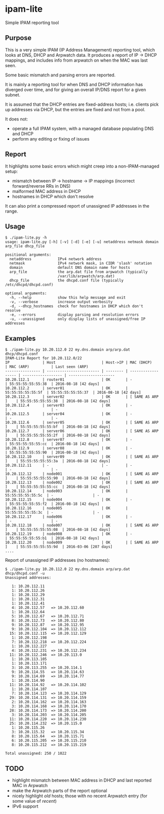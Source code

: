 # ipam-lite

Simple IPAM reporting tool

## Purpose

This is a very simple IPAM (IP Address Management) reporting tool, which looks
at DNS, DHCP and Arpwatch data. It produces a report of IP -> DHCP mappings,
and includes info from arpwatch on when the MAC was last seen.

Some basic mismatch and parsing errors are reported.

It is mainly a reporting tool for when DNS and DHCP information has diverged
over time, and for giving an overall IP/DNS report for a given subnet.

It is assumed that the DHCP entries are fixed-address hosts; i.e. clients pick
up addresses via DHCP, but the entries are fixed and not from a pool.

It does not:

* operate a full IPAM system, with a managed database populating DNS and DHCP
* perform any editing or fixing of issues

## Report

It highlights some basic errors which might creep into a non-IPAM-managed setup:

* mismatch between IP -> hostname -> IP mappings (incorrect forward/reverse RRs
  in DNS)
* malformed MAC address in DHCP
* hostnames in DHCP which don't resolve

It can also print a compressed report of unassigned IP addresses in the range.

## Usage

    $ ./ipam-lite.py -h
    usage: ipam-lite.py [-h] [-v] [-d] [-e] [-u] netaddress netmask domain arp_file dhcp_file

    positional arguments:
      netaddress            IPv4 network address
      netmask               IPv4 network mask, in CIDR 'slash' notation
      domain                default DNS domain name for hosts
      arp_file              the arp.dat file from arpwatch (typically
                            /var/lib/arpwatch/arp.dat)
      dhcp_file             the dhcpd.conf file (typically /etc/dhcpd/dhcpd.conf)
    
    optional arguments:
      -h, --help            show this help message and exit
      -v, --verbose         increase output verbosity
      -d, --dhcp_hostnames  check for hostnames in DHCP which don't resolve
      -e, --errors          display parsing and resolution errors
      -u, --unassigned      only display lists of unassigned/free IP addresses

## Examples

    $ ./ipam-lite.py 10.20.112.0 22 my.dns.domain arp/arp.dat dhcp/dhcpd.conf
    IPAM-Lite Report for 10.20.112.0/22
    IP               | Host                     | Host->IP | MAC (DHCP)         | MAC (ARP)          | Last seen (ARP)      
    ---------------- | ------------------------ | -------- | ------------------ | ------------------ | ---------------------
    10.20.112.1      | router01                 | OK       | -                  | 55:55:55:55:55:38  | 2016-08-18 [42 days] 
    10.20.112.2      | server01                 | OK       | 55:55:55:55:55:5f  | 55:55:55:55:55:37  | 2016-08-18 [42 days] 
    10.20.112.3      | server02                 | OK       | [ SAME AS ARP ]    | 55:55:55:55:55:38  | 2016-08-18 [42 days] 
    10.20.112.4      | server03                 | OK       | -                  | -                  | -                    
    10.20.112.5      | server04                 | OK       | -                  | -                  | -                    
    10.20.112.6      | server05                 | OK       | [ SAME AS ARP ]    | 55:55:55:55:55:bf  | 2016-08-18 [42 days] 
    10.20.112.7      | server06                 | OK       | [ SAME AS ARP ]    | 55:55:55:55:55:2f  | 2016-08-18 [42 days] 
    10.20.112.8      | server07                 | OK       | -                  | 55:55:55:55:55:cc  | 2016-08-18 [42 days] 
    10.20.112.9      | server08                 | OK       | -                  | 55:55:55:55:55:90  | 2016-08-18 [42 days] 
    10.20.112.10     | server09                 | OK       | [ SAME AS ARP ]    | 55:55:55:55:55:3a  | 2016-08-18 [42 days] 
    10.20.112.11     | -                        | -        | -                  | -                  | -                    
    10.20.112.12     | node001                  | OK       | [ SAME AS ARP ]    | 55:55:55:55:55:90  | 2016-08-18 [42 days] 
    10.20.112.13     | node002                  | OK       | [ SAME AS ARP ]    | 55:55:55:55:55:cc  | 2016-08-18 [42 days] 
    10.20.112.14     | node003                  | OK       | 55:55:55:55:55:5c  | -                  | -                    
    10.20.112.15     | node004                  | OK       | -                  | 55:55:55:55:55:f2  | 2016-08-18 [42 days] 
    10.20.112.16     | node005                  | OK       | 55:55:55:55:55:3c  | -                  | -                    
    10.20.112.17     | node006                  | OK       | -                  | -                  | -                    
    10.20.112.18     | node007                  | OK       | [ SAME AS ARP ]    | 55:55:55:55:55:08  | 2016-08-18 [42 days] 
    10.20.112.19     | node008                  | OK       | -                  | 55:55:55:55:55:b1  | 2016-08-18 [42 days] 
    10.20.112.20     | node009                  | OK       | [ SAME AS ARP ]    | 55:55:55:55:55:9d  | 2016-03-06 [207 days]
    ....


Report of unassigned IP addresses (no hostnames):

    $ ./ipam-lite.py 10.20.112.0 22 my.dns.domain arp/arp.dat dhcp/dhcpd.conf -u
    Unassigned addresses:
    
       1: 10.20.112.11  
       1: 10.20.112.26  
       1: 10.20.112.29  
       1: 10.20.112.31  
       1: 10.20.112.41  
       4: 10.20.112.57   => 10.20.112.60  
       1: 10.20.112.64  
       5: 10.20.112.67   => 10.20.112.71  
       8: 10.20.112.73   => 10.20.112.80  
       9: 10.20.112.87   => 10.20.112.95  
       9: 10.20.112.104  => 10.20.112.112 
      15: 10.20.112.115  => 10.20.112.129 
       1: 10.20.112.198 
       7: 10.20.112.218  => 10.20.112.224 
       1: 10.20.112.227 
       4: 10.20.112.231  => 10.20.112.234 
      11: 10.20.112.246  => 10.20.113.0   
       1: 10.20.113.105 
       1: 10.20.113.171 
       3: 10.20.113.255  => 10.20.114.1   
       9: 10.20.114.55   => 10.20.114.63  
       9: 10.20.114.69   => 10.20.114.77  
       1: 10.20.114.90  
      11: 10.20.114.92   => 10.20.114.102 
       1: 10.20.114.107 
       7: 10.20.114.123  => 10.20.114.129 
      29: 10.20.114.131  => 10.20.114.159 
       2: 10.20.114.162  => 10.20.114.163 
       3: 10.20.114.168  => 10.20.114.170 
      28: 10.20.114.173  => 10.20.114.200 
       3: 10.20.114.203  => 10.20.114.205 
      11: 10.20.114.220  => 10.20.114.230 
      25: 10.20.114.232  => 10.20.115.0   
       1: 10.20.115.26  
       3: 10.20.115.32   => 10.20.115.34  
       8: 10.20.115.64   => 10.20.115.71  
       6: 10.20.115.205  => 10.20.115.210 
       8: 10.20.115.212  => 10.20.115.219 
    
    Total unassigned: 250 / 1022



## TODO

* highlight mismatch between MAC address in DHCP and last reported MAC in
  Arpwatch
* make the Arpwatch parts of the report optional
* nicely highlight *old* hosts; those with no recent Arpwatch entry (for
  some value of *recent*)
* IPv6 support

